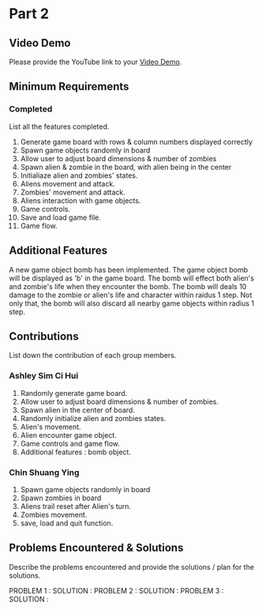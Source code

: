 # Part 2

## Video Demo

Please provide the YouTube link to your [Video Demo](https://youtube.com).

## Minimum Requirements

### Completed

List all the features completed.

1. Generate game board with rows & column numbers displayed correctly
2. Spawn game objects randomly in board
3. Allow user to adjust board dimensions & number of zombies
4. Spawn alien & zombie in the board, with alien being in the center
5. Initialiaze alien and zombies' states.
6. Aliens movement and attack.
7. Zombies' movement and attack.
8. Aliens interaction with game objects.
9. Game controls.
10. Save and load game file.
11. Game flow.

## Additional Features

A new game object bomb has been implemented. The game object bomb will be displayed as 'b' in the game board. The bomb will effect both alien's and zombie's life when they encounter the bomb. The bomb will deals 10 damage to the zombie or alien's life and character within raidus 1 step. Not only that, the bomb will also discard all nearby game objects within radius 1 step. 

## Contributions

List down the contribution of each group members.

### Ashley Sim Ci Hui

1. Randomly generate game board.
2. Allow user to adjust board dimensions & number of zombies.
3. Spawn alien in the center of board.
4. Randomly initialize alien and zombies states.
5. Alien's movement.
6. Alien encounter game object.
7. Game controls and game flow.
8. Additional features : bomb object.

### Chin Shuang Ying

1. Spawn game objects randomly in board
2. Spawn zombies in board
3. Aliens trail reset after Alien's turn.
4. Zombies movement.
5. save, load and quit function.

## Problems Encountered & Solutions

Describe the problems encountered and provide the solutions / plan for the solutions.

PROBLEM 1 : 
SOLUTION : 
PROBLEM 2 : 
SOLUTION : 
PROBLEM 3 : 
SOLUTION : 
